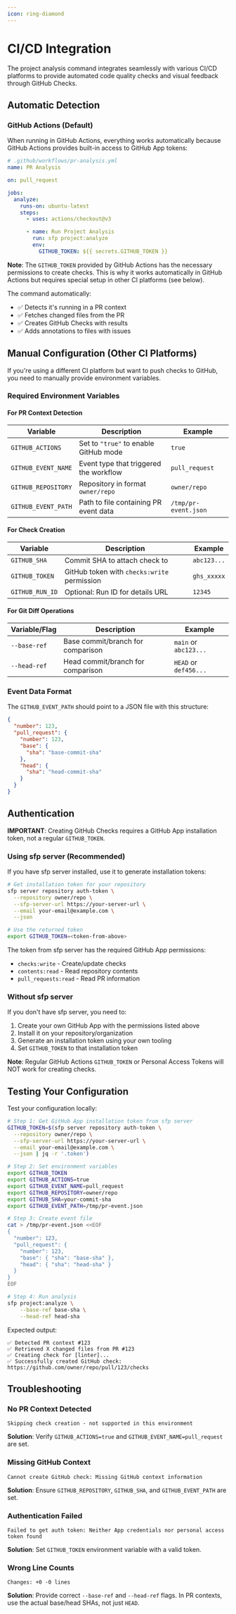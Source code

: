 ```yaml
---
icon: ring-diamond
---
```


# CI/CD Integration

The project analysis command integrates seamlessly with various CI/CD platforms to provide automated code quality checks and visual feedback through GitHub Checks.

## Automatic Detection

### GitHub Actions (Default)

When running in GitHub Actions, everything works automatically because GitHub Actions provides built-in access to GitHub App tokens:

```yaml
# .github/workflows/pr-analysis.yml
name: PR Analysis

on: pull_request

jobs:
  analyze:
    runs-on: ubuntu-latest
    steps:
      - uses: actions/checkout@v3

      - name: Run Project Analysis
        run: sfp project:analyze
        env:
          GITHUB_TOKEN: ${{ secrets.GITHUB_TOKEN }}
```

**Note**: The `GITHUB_TOKEN` provided by GitHub Actions has the necessary permissions to create checks. This is why it works automatically in GitHub Actions but requires special setup in other CI platforms (see below).

The command automatically:
- ✅ Detects it's running in a PR context
- ✅ Fetches changed files from the PR
- ✅ Creates GitHub Checks with results
- ✅ Adds annotations to files with issues

## Manual Configuration (Other CI Platforms)

If you're using a different CI platform but want to push checks to GitHub, you need to manually provide environment variables.

### Required Environment Variables

#### For PR Context Detection

| Variable | Description | Example |
|----------|-------------|---------|
| `GITHUB_ACTIONS` | Set to `"true"` to enable GitHub mode | `true` |
| `GITHUB_EVENT_NAME` | Event type that triggered the workflow | `pull_request` |
| `GITHUB_REPOSITORY` | Repository in format `owner/repo` | `owner/repo` |
| `GITHUB_EVENT_PATH` | Path to file containing PR event data | `/tmp/pr-event.json` |

#### For Check Creation

| Variable | Description | Example |
|----------|-------------|---------|
| `GITHUB_SHA` | Commit SHA to attach check to | `abc123...` |
| `GITHUB_TOKEN` | GitHub token with `checks:write` permission | `ghs_xxxxx` |
| `GITHUB_RUN_ID` | Optional: Run ID for details URL | `12345` |

#### For Git Diff Operations

| Variable/Flag | Description | Example |
|---------------|-------------|---------|
| `--base-ref` | Base commit/branch for comparison | `main` or `abc123...` |
| `--head-ref` | Head commit/branch for comparison | `HEAD` or `def456...` |

### Event Data Format

The `GITHUB_EVENT_PATH` should point to a JSON file with this structure:

```json
{
  "number": 123,
  "pull_request": {
    "number": 123,
    "base": {
      "sha": "base-commit-sha"
    },
    "head": {
      "sha": "head-commit-sha"
    }
  }
}
```

## Authentication

**IMPORTANT**: Creating GitHub Checks requires a GitHub App installation token, not a regular `GITHUB_TOKEN`.

### Using sfp server (Recommended)

If you have sfp server installed, use it to generate installation tokens:

```bash
# Get installation token for your repository
sfp server repository auth-token \
  --repository owner/repo \
  --sfp-server-url https://your-server-url \
  --email your-email@example.com \
  --json

# Use the returned token
export GITHUB_TOKEN=<token-from-above>
```

The token from sfp server has the required GitHub App permissions:
- `checks:write` - Create/update checks
- `contents:read` - Read repository contents
- `pull_requests:read` - Read PR information

### Without sfp server

If you don't have sfp server, you need to:
1. Create your own GitHub App with the permissions listed above
2. Install it on your repository/organization
3. Generate an installation token using your own tooling
4. Set `GITHUB_TOKEN` to that installation token

**Note**: Regular GitHub Actions `GITHUB_TOKEN` or Personal Access Tokens will NOT work for creating checks.

## Testing Your Configuration

Test your configuration locally:

```bash
# Step 1: Get GitHub App installation token from sfp server
GITHUB_TOKEN=$(sfp server repository auth-token \
  --repository owner/repo \
  --sfp-server-url https://your-server-url \
  --email your-email@example.com \
  --json | jq -r '.token')

# Step 2: Set environment variables
export GITHUB_TOKEN
export GITHUB_ACTIONS=true
export GITHUB_EVENT_NAME=pull_request
export GITHUB_REPOSITORY=owner/repo
export GITHUB_SHA=your-commit-sha
export GITHUB_EVENT_PATH=/tmp/pr-event.json

# Step 3: Create event file
cat > /tmp/pr-event.json <<EOF
{
  "number": 123,
  "pull_request": {
    "number": 123,
    "base": { "sha": "base-sha" },
    "head": { "sha": "head-sha" }
  }
}
EOF

# Step 4: Run analysis
sfp project:analyze \
    --base-ref base-sha \
    --head-ref head-sha
```

Expected output:
```
✅ Detected PR context #123
✅ Retrieved X changed files from PR #123
✅ Creating check for [linter]...
✅ Successfully created GitHub check: https://github.com/owner/repo/pull/123/checks
```

## Troubleshooting

### No PR Context Detected

```
Skipping check creation - not supported in this environment
```

**Solution**: Verify `GITHUB_ACTIONS=true` and `GITHUB_EVENT_NAME=pull_request` are set.

### Missing GitHub Context

```
Cannot create GitHub check: Missing GitHub context information
```

**Solution**: Ensure `GITHUB_REPOSITORY`, `GITHUB_SHA`, and `GITHUB_EVENT_PATH` are set.

### Authentication Failed

```
Failed to get auth token: Neither App credentials nor personal access token found
```

**Solution**: Set `GITHUB_TOKEN` environment variable with a valid token.

### Wrong Line Counts

```
Changes: +0 -0 lines
```

**Solution**: Provide correct `--base-ref` and `--head-ref` flags. In PR contexts, use the actual base/head SHAs, not just `HEAD`.
